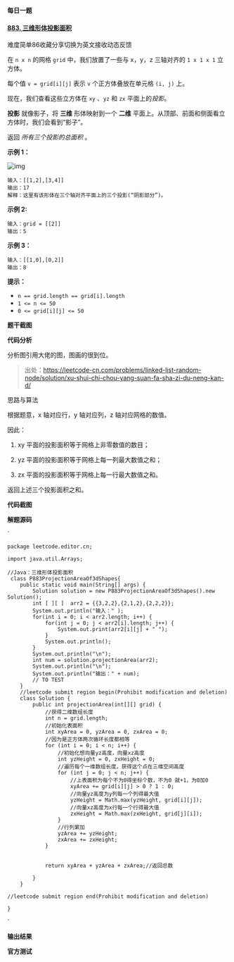 **每日一题**

#### [883. 三维形体投影面积](https://leetcode-cn.com/problems/projection-area-of-3d-shapes/)

难度简单86收藏分享切换为英文接收动态反馈

在 `n x n` 的网格 `grid` 中，我们放置了一些与 x，y，z 三轴对齐的 `1 x 1 x 1` 立方体。

每个值 `v = grid[i][j]` 表示 `v` 个正方体叠放在单元格 `(i, j)` 上。

现在，我们查看这些立方体在 `xy` 、`yz` 和 `zx` 平面上的*投影*。

**投影** 就像影子，将 **三维** 形体映射到一个 **二维** 平面上。从顶部、前面和侧面看立方体时，我们会看到“影子”。

返回 *所有三个投影的总面积* 。



**示例 1：**

![img](https://s3-lc-upload.s3.amazonaws.com/uploads/2018/08/02/shadow.png)

```
输入：[[1,2],[3,4]]
输出：17
解释：这里有该形体在三个轴对齐平面上的三个投影(“阴影部分”)。
```

**示例 2:**

```
输入：grid = [[2]]
输出：5
```

**示例 3：**

```
输入：[[1,0],[0,2]]
输出：8
```

 

**提示：**

- `n == grid.length == grid[i].length`
- `1 <= n <= 50`
- `0 <= grid[i][j] <= 50`

**题干截图**



**代码分析**

分析图引用大佬的图，图画的很到位。

> 出处：https://leetcode-cn.com/problems/linked-list-random-node/solution/xu-shui-chi-chou-yang-suan-fa-sha-zi-du-neng-kan-d/



思路与算法

根据题意，x 轴对应行，y 轴对应列，z 轴对应网格的数值。

因此：

1. xy 平面的投影面积等于网格上非零数值的数目；

2. yz 平面的投影面积等于网格上每一列最大数值之和；
3. zx 平面的投影面积等于网格上每一行最大数值之和。

返回上述三个投影面积之和。



**代码截图**



**解题源码**

`

```
package leetcode.editor.cn;

import java.util.Arrays;

//Java：三维形体投影面积
 class P883ProjectionAreaOf3dShapes{
    public static void main(String[] args) {
        Solution solution = new P883ProjectionAreaOf3dShapes().new Solution();
        int [ ][ ]  arr2 = {{3,2,2},{2,1,2},{2,2,2}};
        System.out.println("输入：" );
        for(int i = 0; i < arr2.length; i++) {
            for(int j = 0; j < arr2[i].length; j++) {
                System.out.print(arr2[i][j] + " ");
            }
            System.out.println();
        }
        System.out.println("\n");
        int num = solution.projectionArea(arr2);
        System.out.println("\n");
        System.out.println("输出：" + num);
        // TO TEST
    }
    //leetcode submit region begin(Prohibit modification and deletion)
    class Solution {
        public int projectionArea(int[][] grid) {
            //获得二维数组长度
            int n = grid.length;
            //初始化表面积
            int xyArea = 0, yzArea = 0, zxArea = 0;
            //因为是正方体两次循环长度都相等
            for (int i = 0; i < n; i++) {
                //初始化想向量yz高度，向量xz高度
                int yzHeight = 0, zxHeight = 0;
                //遍历每个一维数组长度，获得这个点在三维空间高度
                for (int j = 0; j < n; j++) {
                    //上表面积为每个不为0得坐标个数，不为0 就+1，为0加0
                    xyArea += grid[i][j] > 0 ? 1 : 0;
                    //向量yz高度为y列每一个列得最大值
                    yzHeight = Math.max(yzHeight, grid[i][j]);
                    //向量xz高度为x行每一个行得最大值
                    zxHeight = Math.max(zxHeight, grid[j][i]);
                }
                //行列累加
                yzArea += yzHeight;
                zxArea += zxHeight;
            }


            return xyArea + yzArea + zxArea;//返回总数

        }
    }

//leetcode submit region end(Prohibit modification and deletion)

}
```



`

**输出结果**



**官方测试**




